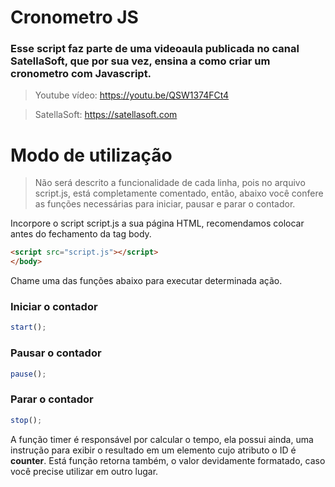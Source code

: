 # Cronometro JS

### Esse script faz parte de uma videoaula publicada no canal SatellaSoft, que por sua vez, ensina a como criar um cronometro com Javascript.

> Youtube vídeo: https://youtu.be/QSW1374FCt4

> SatellaSoft: https://satellasoft.com

# Modo de utilização

> Não será descrito a funcionalidade de cada linha, pois no arquivo script.js, está completamente comentado, então, abaixo você confere as funções necessárias para iniciar, pausar e parar o contador.

Incorpore o script script.js a sua página HTML, recomendamos colocar antes do fechamento da tag body. 

```html
<script src="script.js"></script>
</body>
```

Chame uma das funções abaixo para executar determinada ação.

### Iniciar o contador

```javascript
start();
```

### Pausar o contador

```javascript
pause();
```


### Parar o contador

```javascript
stop();
```

A função timer é responsável por calcular o tempo, ela possui ainda, uma instrução para exibir o resultado em um elemento cujo atributo o ID é **counter**. Está função retorna também, o valor devidamente formatado, caso você precise utilizar em outro lugar.
